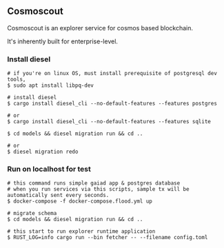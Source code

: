 ## Cosmoscout
Cosmoscout is an explorer service for cosmos based blockchain.

It's inherently built for enterprise-level.

### Install diesel
```shell
# if you're on linux OS, must install prerequisite of postgresql dev tools,
$ sudo apt install libpq-dev

# install diesel
$ cargo install diesel_cli --no-default-features --features postgres

# or 
$ cargo install diesel_cli --no-default-features --features sqlite

$ cd models && diesel migration run && cd ..

# or
$ diesel migration redo
```

### Run on localhost for test
```shell
# this command runs simple gaiad app & postgres database
# when you run services via this scripts, sample tx will be automatically sent every seconds.
$ docker-compose -f docker-compose.flood.yml up

# migrate schema
$ cd models && diesel migration run && cd ..

# this start to run explorer runtime application
$ RUST_LOG=info cargo run --bin fetcher -- --filename config.toml
```
